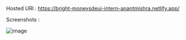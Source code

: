 Hosted URl :  https://bright-moneysdeui-intern-anantmishra.netlify.app/


Screenshots :

![image](https://github.com/user-attachments/assets/df9427ff-f9c0-4f78-8604-268f09b3c66a)





